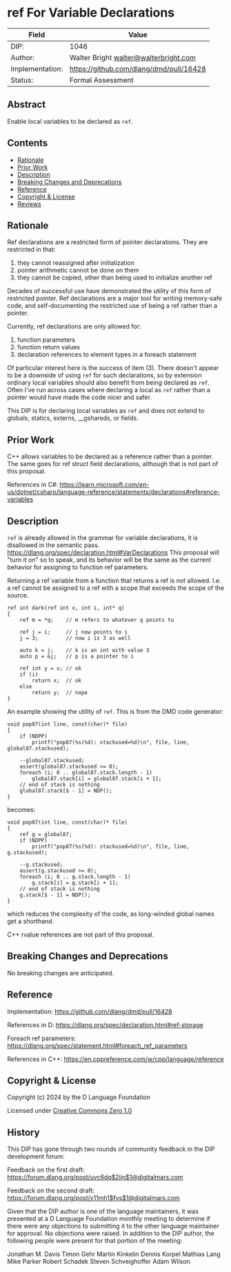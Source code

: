 # ref For Variable Declarations

| Field           | Value                                                           |
|-----------------|-----------------------------------------------------------------|
| DIP:            | 1046                                                            |
| Author:         | Walter Bright walter@walterbright.com                           |
| Implementation: | https://github.com/dlang/dmd/pull/16428                         |
| Status:         | Formal Assessment                                               |

## Abstract

Enable local variables to be declared as `ref`.


## Contents

* [Rationale](#rationale)
* [Prior Work](#prior-work)
* [Description](#description)
* [Breaking Changes and Deprecations](#breaking-changes-and-deprecations)
* [Reference](#reference)
* [Copyright & License](#copyright--license)
* [Reviews](#reviews)

## Rationale

Ref declarations are a restricted form of pointer declarations. They are restricted
in that:

1. they cannot reassigned after initialization
2. pointer arithmetic cannot be done on them
3. they cannot be copied, other than being used to initialize another ref

Decades of successful use have demonstrated the utility of this form of
restricted pointer. Ref declarations are a major tool for writing memory-safe code,
and self-documenting the restricted use of being a ref rather than a pointer.

Currently, ref declarations are only allowed for:

1. function parameters
2. function return values
3. declaration references to element types in a foreach statement

Of particular interest here is the success of item (3). There doesn't appear to
be a downside of using `ref` for such declarations, so by extension ordinary
local variables should also benefit from being declared as `ref`. Often I've run
across cases where declaring a local as `ref` rather than a pointer would have
made the code nicer and safer.

This DIP is for declaring local variables as `ref` and does not extend to globals, statics, externs,
__gshareds, or fields.


## Prior Work

C++ allows variables to be declared as a reference rather than a pointer. The same
goes for ref struct field declarations, although that is not part of this proposal.

References in C#:
https://learn.microsoft.com/en-us/dotnet/csharp/language-reference/statements/declarations#reference-variables

## Description

`ref` is already allowed in the grammar for variable declarations, it is disallowed
in the semantic pass.
https://dlang.org/spec/declaration.html#VarDeclarations
This proposal will "turn it on" so to speak, and its behavior will be the same as
the current behavior for assigning to function ref parameters.

Returning a ref variable from a function that returns a ref is not allowed. I.e.
a ref cannot be assigned to a ref with a scope that exceeds the scope of the source.

```
ref int dark(ref int x, int i, int* q)
{
    ref m = *q;    // m refers to whatever q points to

    ref j = i;     // j now points to i
    j = 3;         // now i is 3 as well

    auto k = j;    // k is an int with value 3
    auto p = &j;   // p is a pointer to i

    ref int y = x; // ok
    if (i)
        return x;  // ok
    else
        return y;  // nope
}
```

An example showing the utility of `ref`. This is from the DMD code generator:
```
void pop87(int line, const(char)* file)
{
    if (NDPP)
        printf("pop87(%s(%d): stackused=%d)\n", file, line, global87.stackused);

    --global87.stackused;
    assert(global87.stackused >= 0);
    foreach (i; 0 .. global87.stack.length - 1)
        global87.stack[i] = global87.stack[i + 1];
    // end of stack is nothing
    global87.stack[$ - 1] = NDP();
}
```

becomes:

```
void pop87(int line, const(char)* file)
{
    ref g = global87;
    if (NDPP)
        printf("pop87(%s(%d): stackused=%d)\n", file, line, g.stackused);

    --g.stackused;
    assert(g.stackused >= 0);
    foreach (i; 0 .. g.stack.length - 1)
        g.stack[i] = g.stack[i + 1];
    // end of stack is nothing
    g.stack[$ - 1] = NDP();
}
```

which reduces the complexity of the code, as long-winded global names get a shorthand.


C++ rvalue references are not part of this proposal.

## Breaking Changes and Deprecations

No breaking changes are anticipated.

## Reference

Implementation:
https://github.com/dlang/dmd/pull/16428

References in D:
https://dlang.org/spec/declaration.html#ref-storage

Foreach ref parameters:
https://dlang.org/spec/statement.html#foreach_ref_parameters

References in C++:
https://en.cppreference.com/w/cpp/language/reference

## Copyright & License

Copyright (c) 2024 by the D Language Foundation

Licensed under [Creative Commons Zero 1.0](https://creativecommons.org/publicdomain/zero/1.0/legalcode.txt)

## History

This DIP has gone through two rounds of community feedback in the DIP development forum:

Feedback on the first draft:
https://forum.dlang.org/post/uvc6dq$2jjn$1@digitalmars.com

Feedback on the second draft:
https://forum.dlang.org/post/v11mh1$fvs$1@digitalmars.com

Given that the DIP author is one of the language maintainers, it was presented at a D Language Foundation monthly meeting to determine if there were any objections to submitting it to the other language maintainer for approval. No objections were raised. In addition to the DIP author, the following people were present for that portion of the meeting:

Jonathan M. Davis
Timon Gehr
Martin Kinkelin
Dennis Korpel
Mathias Lang
Mike Parker
Robert Schadek
Steven Schveighoffer
Adam Wilson